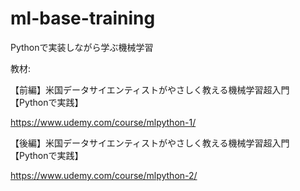 # ml-base-training
Pythonで実装しながら学ぶ機械学習

教材:

【前編】米国データサイエンティストがやさしく教える機械学習超入門【Pythonで実践】

https://www.udemy.com/course/mlpython-1/

【後編】米国データサイエンティストがやさしく教える機械学習超入門【Pythonで実践】

https://www.udemy.com/course/mlpython-2/

